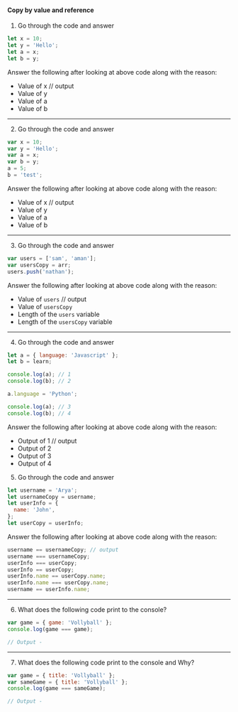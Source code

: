 #### Copy by value and reference

1. Go through the code and answer

```js
let x = 10;
let y = 'Hello';
let a = x;
let b = y;
```

Answer the following after looking at above code along with the reason:

- Value of x // output
- Value of y
- Value of a
- Value of b

---

2. Go through the code and answer

```js
var x = 10;
var y = 'Hello';
var a = x;
var b = y;
a = 5;
b = 'test';
```

Answer the following after looking at above code along with the reason:

- Value of x // output
- Value of y
- Value of a
- Value of b

---

3. Go through the code and answer

```js
var users = ['sam', 'aman'];
var usersCopy = arr;
users.push('nathan');
```

Answer the following after looking at above code along with the reason:

- Value of `users` // output
- Value of `usersCopy`
- Length of the `users` variable
- Length of the `usersCopy` variable

---

4. Go through the code and answer

```js
let a = { language: 'Javascript' };
let b = learn;

console.log(a); // 1
console.log(b); // 2

a.language = 'Python';

console.log(a); // 3
console.log(b); // 4
```

Answer the following after looking at above code along with the reason:

- Output of 1 // output
- Output of 2
- Output of 3
- Output of 4

5. Go through the code and answer

```js
let username = 'Arya';
let usernameCopy = username;
let userInfo = {
  name: 'John',
};
let userCopy = userInfo;
```

Answer the following after looking at above code along with the reason:

```js
username == usernameCopy; // output
username === usernameCopy;
userInfo === userCopy;
userInfo == userCopy;
userInfo.name == userCopy.name;
userInfo.name === userCopy.name;
username == userInfo.name;
```

---

6. What does the following code print to the console?

```jsx
var game = { game: 'Vollyball' };
console.log(game === game);

// Output -
```

---

7. What does the following code print to the console and Why?

```jsx
var game = { title: 'Vollyball' };
var sameGame = { title: 'Vollyball' };
console.log(game === sameGame);

// Output -
```
